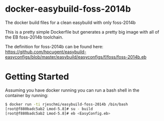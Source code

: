 docker-easybuild-foss-2014b
===========================

The docker build files for a clean easybuild with only foss-2014b

This is a pretty simple Dockerfile but generates a pretty big image with all of the EB foss-2014b toolchain.

The definition for foss-2014b can be found here: 
https://github.com/hpcugent/easybuild-easyconfigs/blob/master/easybuild/easyconfigs/f/foss/foss-2014b.eb


Getting Started
===============

Assuming you have docker running you can run a bash shell in the container by running:

```sh
$ docker run -ti rjeschmi/easybuild-foss-2014b /bin/bash
[root@f880badc5ab2 Lmod-5.8]# su - build
[root@f880badc5ab2 Lmod-5.8]# eb <EasyConfig.eb>
```

